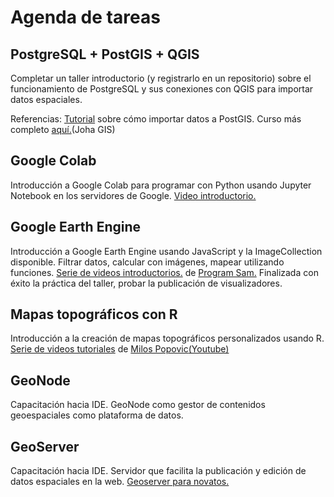 # Agenda de tareas
## PostgreSQL + PostGIS + QGIS
Completar un taller introductorio (y registrarlo en un repositorio) sobre el funcionamiento de PostgreSQL y sus conexiones con QGIS para importar datos espaciales.

Referencias: [Tutorial](https://johagis.com/importacion-masiva-postgis) sobre cómo importar datos a PostGIS. Curso más completo [aquí.](https://johagis.com/curso-postgresql-postgis-para-aplicaciones-gis)(Joha GIS)

## Google Colab
Introducción a Google Colab para programar con Python usando Jupyter Notebook en los servidores de Google. [Video introductorio.](https://www.youtube.com/watch?v=8VFYs3Ot_aA)

## Google Earth Engine
Introducción a Google Earth Engine usando JavaScript y la ImageCollection disponible. Filtrar datos, calcular con imágenes, mapear utilizando funciones. [Serie de videos introductorios.](https://www.youtube.com/playlist?list=PLivRXhCUgrZpCR3iSByLYdd_VwFv-3mfs) de [Program Sam.](https://www.youtube.com/@ProgramSam) Finalizada con éxito la práctica del taller, probar la publicación de visualizadores.

## Mapas topográficos con R
Introducción a la creación de mapas topográficos personalizados usando R. [Serie de videos tutoriales](https://www.youtube.com/watch?v=y_Kzg24Ciuo) de [Milos Popovic](https://www.linkedin.com/in/milos-popovic-phd-89778117/)[(Youtube)](https://www.youtube.com/@milos-makes-maps)

## GeoNode
Capacitación hacia IDE. GeoNode como gestor de contenidos geoespaciales como plataforma de datos. 

## GeoServer
Capacitación hacia IDE. Servidor que facilita la publicación y edición de datos espaciales en la web. [Geoserver para novatos.](https://mappinggis.com/2022/06/geoserver-para-novatos/)
